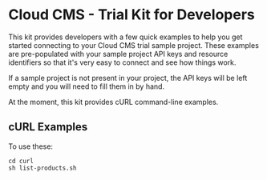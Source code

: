 # Cloud CMS - Trial Kit for Developers

This kit provides developers with a few quick examples to help you get started connecting to your Cloud CMS trial
sample project.  These examples are pre-populated with your sample project API keys and resource identifiers so
that it's very easy to connect and see how things work.

If a sample project is not present in your project, the API keys will be left empty and you will need to fill them in by hand.

At the moment, this kit provides cURL command-line examples.

## cURL Examples

To use these:

    cd curl
    sh list-products.sh
